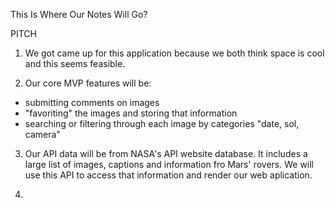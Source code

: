 This Is Where Our Notes Will Go?

PITCH
1. We got came up for this application because we both think space is cool and this seems feasible.

2. Our core MVP features will be: 
- submitting comments on images
- "favoriting" the images and storing that information
- searching or filtering through each image by categories "date, sol, camera" 

3. Our API data will be from NASA's API website database. It includes a large list of images, captions and information fro Mars' rovers. We will use this API to access that information and render our web aplication. 

4. 